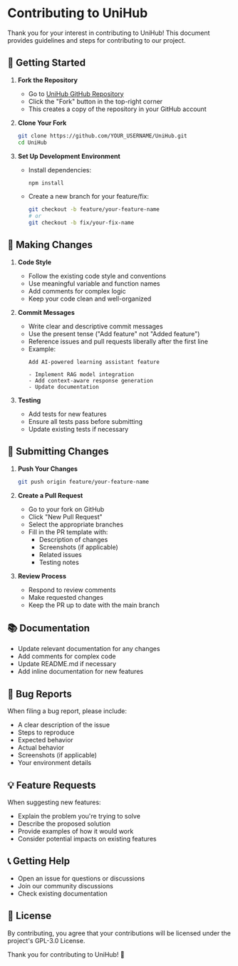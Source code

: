 # Contributing to UniHub

Thank you for your interest in contributing to UniHub! This document provides guidelines and steps for contributing to our project.

## 🎯 Getting Started

1. **Fork the Repository**
   - Go to [UniHub GitHub Repository](https://github.com/chisa-dev/UniHub)
   - Click the "Fork" button in the top-right corner
   - This creates a copy of the repository in your GitHub account

2. **Clone Your Fork**
   ```bash
   git clone https://github.com/YOUR_USERNAME/UniHub.git
   cd UniHub
   ```

3. **Set Up Development Environment**
   - Install dependencies:
     ```bash
     npm install
     ```
   - Create a new branch for your feature/fix:
     ```bash
     git checkout -b feature/your-feature-name
     # or
     git checkout -b fix/your-fix-name
     ```

## 📝 Making Changes

1. **Code Style**
   - Follow the existing code style and conventions
   - Use meaningful variable and function names
   - Add comments for complex logic
   - Keep your code clean and well-organized

2. **Commit Messages**
   - Write clear and descriptive commit messages
   - Use the present tense ("Add feature" not "Added feature")
   - Reference issues and pull requests liberally after the first line
   - Example:
     ```
     Add AI-powered learning assistant feature

     - Implement RAG model integration
     - Add context-aware response generation
     - Update documentation
     ```

3. **Testing**
   - Add tests for new features
   - Ensure all tests pass before submitting
   - Update existing tests if necessary

## 🔄 Submitting Changes

1. **Push Your Changes**
   ```bash
   git push origin feature/your-feature-name
   ```

2. **Create a Pull Request**
   - Go to your fork on GitHub
   - Click "New Pull Request"
   - Select the appropriate branches
   - Fill in the PR template with:
     - Description of changes
     - Screenshots (if applicable)
     - Related issues
     - Testing notes

3. **Review Process**
   - Respond to review comments
   - Make requested changes
   - Keep the PR up to date with the main branch

## 📚 Documentation

- Update relevant documentation for any changes
- Add comments for complex code
- Update README.md if necessary
- Add inline documentation for new features

## 🐛 Bug Reports

When filing a bug report, please include:
- A clear description of the issue
- Steps to reproduce
- Expected behavior
- Actual behavior
- Screenshots (if applicable)
- Your environment details

## 💡 Feature Requests

When suggesting new features:
- Explain the problem you're trying to solve
- Describe the proposed solution
- Provide examples of how it would work
- Consider potential impacts on existing features

## 📞 Getting Help

- Open an issue for questions or discussions
- Join our community discussions
- Check existing documentation

## 📜 License

By contributing, you agree that your contributions will be licensed under the project's GPL-3.0 License.

Thank you for contributing to UniHub! 🚀 